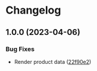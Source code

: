 # Changelog

## 1.0.0 (2023-04-06)


### Bug Fixes

* Render product data ([22f90e2](https://github.com/kmishal/React-Ecommerce-app/commit/22f90e23e4a054773972a772272a3da4835b023b))
